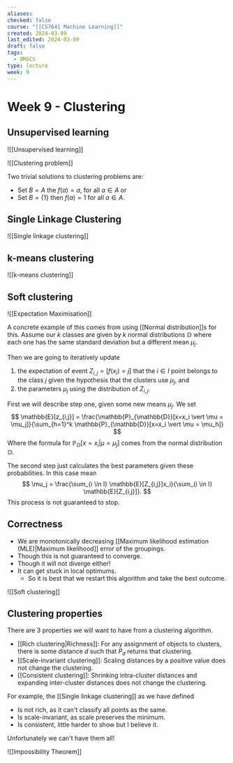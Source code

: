 ```yaml
---
aliases: 
checked: false
course: "[[CS7641 Machine Learning]]"
created: 2024-03-09
last_edited: 2024-03-09
draft: false
tags:
  - OMSCS
type: lecture
week: 9
---
```

# Week 9 - Clustering

## Unsupervised learning

![[Unsupervised learning]]

![[Clustering problem]]

Two trivial solutions to clustering problems are:
- Set $B = A$ the $f(a) = a$, for all $a \in A$ or
- Set $B = \{1\}$ then $f(a) = 1$ for all $a \in A$.

## Single Linkage Clustering

![[Single linkage clustering]]

## k-means clustering

![[k-means clustering]]

## Soft clustering

![[Expectation Maximisation]]

A concrete example of this comes from using [[Normal distribution]]s for this. Assume our $k$ classes are given by $k$ normal distributions $\mathbb{D}$ where each one has the same standard deviation but a different mean $\mu_j$. 

Then we are going to iteratively update 
1. the expectation of event $Z_{i,j} = [f(x_i) = j]$ that the $i \in I$ point belongs to the class $j$ given the hypothesis that the clusters use $\mu_j$, and
2. the parameters $\mu_j$ using the distribution of $Z_{i,j}$.

First we will describe step one, given some new means $\mu_j$. We set
$$
\mathbb{E}[z_{i,j}] = \frac{\mathbb{P}_{\mathbb{D}}[x=x_i \vert \mu = \mu_j]}{\sum_{h=1}^k \mathbb{P}_{\mathbb{D}}[x=x_i \vert \mu = \mu_h]}
$$
Where the formula for $\mathbb{P}_{\mathbb{D}}[x=x_i \vert \mu = \mu_j]$ comes from the normal distribution $\mathbb{D}$.

The second step just calculates the best parameters given these probabilities. In this case mean
$$
\mu_j = \frac{\sum_{i \in I} \mathbb{E}[Z_{i,j}]x_i}{\sum_{i \in I} \mathbb{E}[Z_{i,j}]}.
$$
This process is not guaranteed to stop.

## Correctness

- We are monotonically decreasing [[Maximum likelihood estimation (MLE)|Maximum likelihood]] error of the groupings.
- Though this is not guaranteed to converge.
- Though it will not diverge either! 
- It can get stuck in local optimums.
	- So it is best that we restart this algorithm and take the best outcome.

![[Soft clustering]]
## Clustering properties

There are 3 properties we will want to have from a clustering algorithm.
- [[Rich clustering|Richness]]: For any assignment of objects to clusters, there is some distance $d$ such that $P_d$ returns that clustering.
- [[Scale-invariant clustering]]: Scaling distances by a positive value does not change the clustering.
- [[Consistent clustering]]: Shrinking intra-cluster distances and expanding inter-cluster distances does not change the clustering.

For example, the [[Single linkage clustering]] as we have defined
- Is not rich, as it can't classify all points as the same.
- Is scale-invariant, as scale preserves the minimum.
- Is consistent, little harder to show but I believe it. 

Unfortunately we can't have them all! 

![[Impossibility Theorem]]


